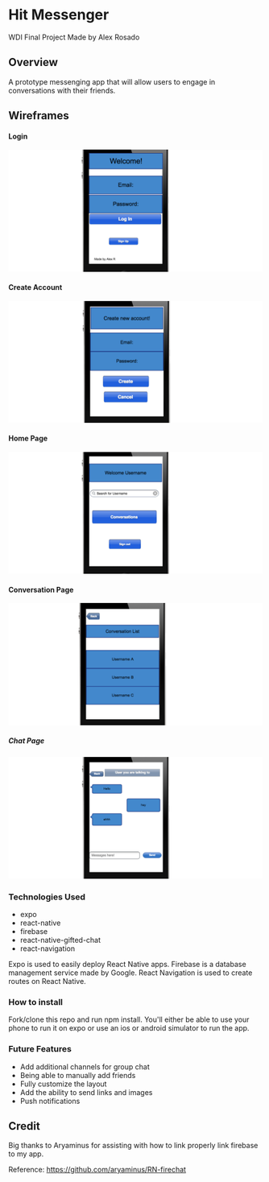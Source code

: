 # Hit Messenger
WDI Final Project
Made by Alex Rosado

## Overview
A prototype messenging app that will allow users to engage in conversations with their friends.

## Wireframes
#### Login
![Login](Wireframes/welcome_page.png)

#### Create Account
![Create Account](Wireframes/create_account_.png)

#### Home Page
![Home Page](Wireframes/homepage.png)

#### Conversation Page
![Conversation Page](Wireframes/conversationpage.png)

##### Chat Page
![Chat Page](Wireframes/chatpage.png)

### Technologies Used
* expo
* react-native
* firebase
* react-native-gifted-chat
* react-navigation

Expo is used to easily deploy React Native apps. Firebase is a database management service made by Google. React Navigation is used to create routes on React Native.

### How to install
Fork/clone this repo and run npm install. You'll either be able to use your phone to run it on expo or use an ios or android simulator to run the app.

### Future Features
* Add additional channels for group chat
* Being able to manually add friends
* Fully customize the layout
* Add the ability to send links and images
* Push notifications

## Credit

Big thanks to Aryaminus for assisting with how to link properly link firebase to my app.

Reference: https://github.com/aryaminus/RN-firechat


